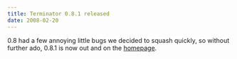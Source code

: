 ```yaml
---
title: Terminator 0.8.1 released
date: 2008-02-20
---
```


0.8 had a few annoying little bugs we decided to squash quickly, so without further ado, 0.8.1 is now out and on the [homepage](http://www.tenshu.net/terminator/).
